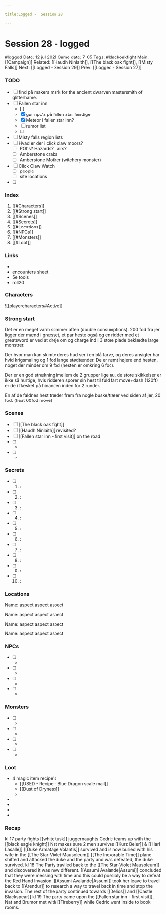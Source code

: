 --- 
title:Logged -  Session 28 
---
# Session 28 - logged
#logged 
Date: 12 jul 2021
Game date: 7-05
Tags: #blackoakfight
Main:[[Campaign]] Related: [[Haudh Ninlaith]], [[The black oak fight]], [[Misty Falls]]
Next: [[Logged - Session 29]]
Prev: [[Logged - Session 27]]

### TODO
- [ ] find på makers mark for the ancient dwarven mastersmith of glitterhame.
- [ ] Fallen star inn
	- [ ] 
	- [x] gør npc's på fallen star færdige
	- [x] Meteor i fallen star inn?
	- [ ] rumor list
	- [ ] 
- [ ] Misty falls region lists
- [ ] Hvad er der i click claw moors?
	- [ ] POI's? Hazards? Lairs?
	- [ ] Amberstone crabs
	- [ ] Amberstone Mother (witchery monster)
- [ ] Click Claw Watch
	- [ ] people
	- [ ] site locations
- [ ] 
### Index
1. [[#Characters]]
2. [[#Strong start]]
3. [[#Scenes]]
4. [[#Secrets]]
5. [[#Locations]]
6. [[#NPCs]]
7. [[#Monsters]]
8. [[#Loot]]

### Links
- 
- encounters sheet
- 5e tools
- roll20

### Characters
![[playercharacters#Active]]
### Strong start
Det er en meget varm sommer aften (double consumptions). 200 fod fra jer ligger der mænd i græsset, et par heste også og en ridder med et greatsword er ved at dreje om og charge ind i 3 store plade beklædte large monstrer. 

Der hvor man kan skimte deres hud ser i en blå farve, og deres ansigter har hvid krigsmaling og 1 fod lange stødtænder. De er nemt højere end hesten, noget der minder om 9 fod (hesten er omkring 6 fod).

Der er en god strækning imellem de 2 grupper lige nu, de store skikkelser er ikke så hurtige, hvis ridderen sporer sin hest til fuld fart move+dash (120ft) er de i flæsket på hinanden inden for 2 runder. 

En af de faldnes hest træder frem fra nogle buske/træer ved siden af jer, 20 fod.  (hest 60fod move)

### Scenes
- [ ] [[The black oak fight]]
- [ ] [[Haudh Ninlaith]] revisited?
- [ ] [[Fallen star inn - first visit]] on the road
- [ ] *
- [ ] *  

### Secrets
- [ ] 1. : 
- [ ] 2. :
- [ ] 3. :
- [ ] 4. :
- [ ] 5. :
- [ ] 6. :
- [ ] 7. :
- [ ] 8. :
- [ ] 9. :
- [ ] 10. :

### Locations
Name:
aspect
aspect
aspect

Name:
aspect
aspect
aspect

Name:
aspect
aspect
aspect

Name:
aspect
aspect
aspect

### NPCs
- [ ] * 
- [ ] * 
- [ ] * 
- [ ] * 

### Monsters
- [ ] * 
- [ ] * 
- [ ] * 
- [ ] * 

### Loot
* 4 magic item recipe's
	* [[USED - Recipe - Blue Dragon scale mail]]
	* [[Dust of Dryness]]
	* 
* 
* 
* 
* 

### Recap
kl 17
party fights [[white tusk]] juggernaughts
Cedric teams up with the [[black eagle knight]]
Nat makes sure 2 men survives [[Kurz Beier]] & [[Harl Lasalle]]
[[Duke Armatage Volantis]] survived and is now buried with his wife in the [[The Star-Violet Mausoleum]]
[[The Inexorable Time]] plane shifted and attacked the duke and the party and was defeated, the duke survived.
kl 18
The Party travlled back to the [[The Star-Violet Mausoleum]] and discovered it was now different.
[[Assumi Avalande|Assumi]] concluded that they were messing with time and this could possibly be a way to defeat the Red Hand Invasion. 
[[Assumi Avalande|Assumi]] took her leave to travel back to [[Arendur]] to research a way to travel back in time and stop the invasion.
The rest of the party continued towards [[Delios]] and [[Castle Blackspear]]
kl 19
The party came upon the [[Fallen star inn - first visit]], Nat and Brumor met with [[Fireberry]] while Cedric went inside to book rooms.
